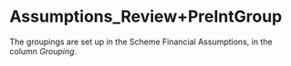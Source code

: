 # Assumptions_Review+PreIntGroup

The groupings are set up in the Scheme Financial Assumptions, in the
column _Grouping_.
